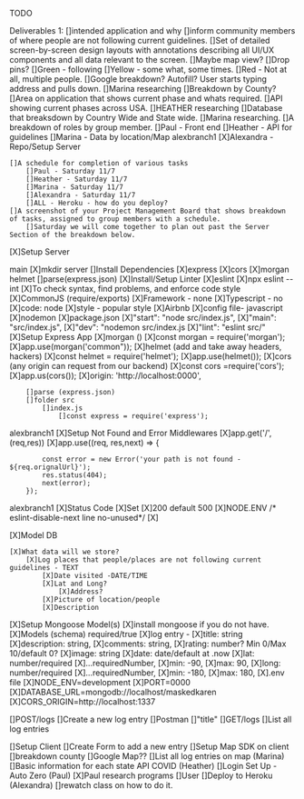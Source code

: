 TODO

Deliverables 1: 
    []intended application and why
        []inform community members of where people are not following current guidelines. 
    []Set of detailed screen-by-screen design layouts with annotations describing all UI/UX components and all data relevant to the screen.
        []Maybe map view? 
        []Drop pins?
            []Green - following 
            []Yellow - some what, some times. 
            []Red - Not at all, multiple people.
        []Google breakdown? Autofill? User starts typing address and pulls down. 
            []Marina researching
        []Breakdown by County? 
            []Area on application that shows current phase and whats required. 
                []API showing current phases across USA. 
                    []HEATHER researching
        []Database that breaksdown by Country Wide and State wide. 
            []Marina researching. 
        []A breakdown of roles by group member. 
        []Paul - Front end 
        []Heather - API for guidelines
        []Marina - Data by location/Map
 alexbranch1
        [X]Alexandra - Repo/Setup Server

    []A schedule for completion of various tasks
        []Paul - Saturday 11/7
        []Heather - Saturday 11/7
        []Marina - Saturday 11/7
        []Alexandra - Saturday 11/7
        []ALL - Heroku - how do you deploy?
    []A screenshot of your Project Management Board that shows breakdown of tasks, assigned to group members with a schedule.  
        []Saturday we will come together to plan out past the Server Section of the breakdown below.    


[X]Setup Server

 main
        [X]mkdir server
    []Install Dependencies
        [X]express
        [X]cors
        [X]morgan helmet
        []parse(express.json)
    [X]Install/Setup Linter
        [X]eslint
            [X]npx eslint --int
            [X]To check syntax, find problems, and enforce code style 
            [X]CommonJS (require/exports)
            [X]Framework - none
            [X]Typescript - no
            [X]code: node
            [X]style - popular style 
                [X]Airbnb
            [X]config file- javascript      
        [X]nodemon
        [X]package.json 
            [X]"start": "node src/index.js",
            [X]"main": "src/index.js",
            [X]"dev": "nodemon src/index.js
            [X]"lint": "eslint src/"
    [X]Setup Express App
        [X]morgan () 
            [X]const morgan = require('morgan');
            [X]app.use(morgan('common"));
        [X]helmet (add and take away headers, hackers)
            [X]const helmet = require('helmet');
            [X]app.use(helmet());
        [X]cors (any origin can request from our backend)
            [X]const cors =require('cors');
            [X]app.us(cors());
                [X]origin: 'http://localhost:0000',

        []parse (express.json)
        []folder src
            []index.js
                []const express = require('express');
 alexbranch1
    [X]Setup Not Found and Error Middlewares
        [X]app.get('/',(req,res))
        [X]app.use((req, res,next) => {

            const error = new Error('your path is not found - ${req.orignalUrl}');
            res.status(404);
            next(error);
        });
alexbranch1
        [X]Status Code 
            [X]Set
            [X]200 default 500
            [X]NODE.ENV
            /* eslint-disable-next line no-unused*/
        [X] 

 
[X]Model DB

    [X]What data will we store?
        [X]Log places that people/places are not following current guidelines - TEXT 
            [X]Date visited -DATE/TIME
            [X]Lat and Long?
                [X]Address? 
            [X]Picture of location/people
            [X]Description 

 


[X]Setup Mongoose Model(s)
    [X]install mongoose if you do not have. 
    [X]Models (schema) required/true
        [X]log entry - 
        [X]title: string
        [X]description: string,
        [X]comments: string,
        [X]rating: number? Min 0/Max 10/default 0?
        [X]image: string
        [X]date: date/default at .now
        [X]lat: number/required
            [X]...requiredNumber, 
                [X]min: -90,
                [X]max: 90,
        [X]long: number/required
            [X]...requiredNumber,
                [X]min: -180,
                [X]max: 180,
[X].env file 
    [X]NODE_ENV=development
    [X]PORT=0000
    [X]DATABASE_URL=mongodb://localhost/maskedkaren
    [X]CORS_ORIGIN=http://localhost:1337     

[]POST/logs
    []Create a new log entry
    []Postman
        []"title" 
[]GET/logs
    []List all log entries

[]Setup Client 
[]Create Form to add a new entry
[]Setup Map SDK on client 
    []breakdown county 
    []Google Map?? 
[]List all log entries on map (Marina)
[]Basic information for each state API COVID (Heather)
[]Login Set Up - Auto Zero (Paul)
    [X]Paul research programs 
    []User 
[]Deploy to Heroku (Alexandra)
    []rewatch class on how to do it. 
